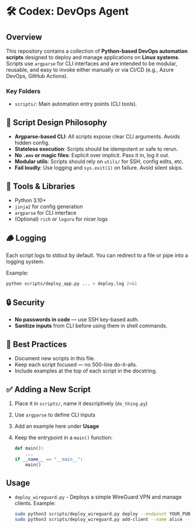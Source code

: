 # 🛠️ Codex: DevOps Agent

## Overview

This repository contains a collection of **Python-based DevOps automation scripts** designed to deploy and manage applications on **Linux systems**. Scripts use `argparse` for CLI interfaces and are intended to be modular, reusable, and easy to invoke either manually or via CI/CD (e.g., Azure DevOps, GitHub Actions).

### Key Folders

* `scripts/`: Main automation entry points (CLI tools).

## 🧠 Script Design Philosophy

* **Argparse-based CLI**: All scripts expose clear CLI arguments. Avoids hidden config.
* **Stateless execution**: Scripts should be idempotent or safe to rerun.
* **No `.env` or magic files**: Explicit over implicit. Pass it in, log it out.
* **Modular utils**: Scripts should rely on `utils/` for SSH, config edits, etc.
* **Fail loudly**: Use logging and `sys.exit(1)` on failure. Avoid silent skips.

## 🧰 Tools & Libraries

* Python 3.10+
* `jinja2` for config generation
* `argparse` for CLI interface
* (Optional) `rich` or `loguru` for nicer logs

## 🪵 Logging

Each script logs to stdout by default. You can redirect to a file or pipe into a logging system.

Example:

```bash
python scripts/deploy_app.py ... > deploy.log 2>&1
```

## 🔒 Security

* **No passwords in code** — use SSH key-based auth.
* **Sanitize inputs** from CLI before using them in shell commands.

## 👷 Best Practices

* Document new scripts in this file.
* Keep each script focused — no 500-line do-it-alls.
* Include examples at the top of each script in the docstring.

## ✅ Adding a New Script

1. Place it in `scripts/`, name it descriptively (`do_thing.py`)
2. Use `argparse` to define CLI inputs
4. Add an example here under **Usage**
5. Keep the entrypoint in a `main()` function:

   ```python
   def main():
       ...
   if __name__ == "__main__":
       main()
   ```
## Usage

* `deploy_wireguard.py` - Deploys a simple WireGuard VPN and manage clients.
  Example:
  ```bash
  sudo python3 scripts/deploy_wireguard.py deploy --endpoint YOUR_PUBLIC_IP
  sudo python3 scripts/deploy_wireguard.py add-client --name alice --endpoint YOUR_PUBLIC_IP
  ```
